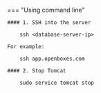 === "Using command line"

    #### 1. SSH into the server

        ssh <database-server-ip>

    For example:

        ssh app.openboxes.com

    #### 2. Stop Tomcat 
    
        sudo service tomcat stop